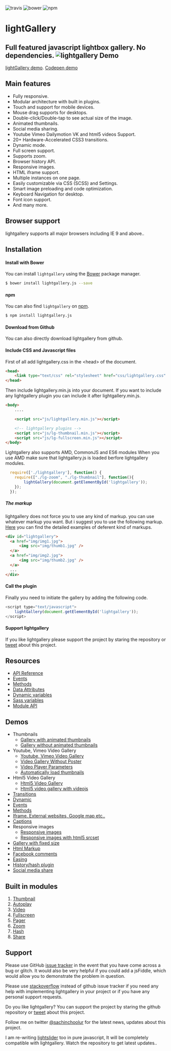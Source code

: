![travis](https://travis-ci.org/sachinchoolur/lightgallery.js.svg?branch=master)
![bower](https://img.shields.io/bower/v/lightgallery.js.svg)
![npm](https://img.shields.io/npm/v/lightgallery.js.svg)

# lightGallery
Full featured javascript lightbox gallery. No dependencies.
![lightgallery](https://raw.githubusercontent.com/sachinchoolur/lightgallery.js/gh-pages/lightgallery.png)
Demo
---
[lightGallery demo](http://sachinchoolur.github.io/lightgallery.js/). [Codepen demo](http://codepen.io/sachinchoolur/pen/qNyvGW) 

Main features
---

* Fully responsive.
* Modular architecture with built in plugins.
* Touch and support for mobile devices.
* Mouse drag supports for desktops.
* Double-click/Double-tap to see actual size of the image.
* Animated thumbnails.
* Social media sharing.
* Youtube Vimeo Dailymotion VK and html5 videos Support.
* 20+ Hardware-Accelerated CSS3 transitions.
* Dynamic mode.
* Full screen support.
* Supports zoom.
* Browser history API.
* Responsive images.
* HTML iframe support.
* Multiple instances on one page.
* Easily customizable via CSS (SCSS) and Settings.
* Smart image preloading and code optimization.
* Keyboard Navigation for desktop.
* Font icon support.
* And many more.
 
Browser support
---
lightgallery supports all major browsers including IE 9 and above..


Installation
---
#### Install with Bower

You can install ```lightgallery``` using the [Bower](http://bower.io) package manager.

```sh
$ bower install lightgallery.js --save
```

#### npm

You can also find ```lightgallery``` on [npm](http://npmjs.org).

```sh
$ npm install lightgallery.js
```
#### Download from Github

You can also directly download lightgallery from github.


#### Include CSS and Javascript files
First of all add lightgallery.css in the &lt;head&gt; of the document.
``` html
<head>
    <link type="text/css" rel="stylesheet" href="css/lightgallery.css" /> 
</head>
```
Then include lightgallery.min.js into your document.
If you want to include any lightgallery plugin you can include it after lightgallery.min.js.
``` html
<body>
    ....

    <script src="js/lightgallery.min.js"></script>

    <!-- lightgallery plugins -->
    <script src="js/lg-thumbnail.min.js"></script>
    <script src="js/lg-fullscreen.min.js"></script>
</body>  
```

Lightgallery also supports AMD, CommonJS and ES6 modules 
When you use AMD make sure that lightgallery.js is loaded berfore lightgallery modules.
``` javascript
  require(['./lightgallery'], function() {
    require(["./lg-zoom", "./lg-thumbnail"], function(){
        lightGallery(document.getElementById('lightgallery')); 
    });
  });
``` 
##### The markup
lightgallery does not force you to use any kind of markup. you can use whatever markup you want. But i suggest you to use the following markup. [Here](http://sachinchoolur.github.io/lightgallery.js/demos/html-markup.html) you can find the detailed examples of deferent kind of markups.
``` html
<div id="lightgallery">
  <a href="img/img1.jpg">
      <img src="img/thumb1.jpg" />
  </a>
  <a href="img/img2.jpg">
      <img src="img/thumb2.jpg" />
  </a>
  ...
</div>
```
#### Call the plugin
Finally you need to initiate the gallery by adding the following code.
``` javascript
<script type="text/javascript">
    lightGallery(document.getElementById('lightgallery')); 
</script>
```

#### Support lightgallery
If you like lightgallery please support the project by staring the repository or <a href="https://twitter.com/intent/tweet?original_referer=https%3A%2F%2Fabout.twitter.com%2Fresources%2Fbuttons&ref_src=twsrc%5Etfw&text=lightgallery%20-%20Full%20featured%20%23javascript%20lightbox%20gallery%2C%20No%20%23jQuery%20-%20http%3A%2F%2Fbit.ly%2F2amlfJe" target="_blank">tweet</a> about this project.


Resources
----
* [API Reference](http://sachinchoolur.github.io/lightgallery.js/docs/api.html)
* [Events](http://sachinchoolur.github.io/lightgallery.js/docs/api.html#events)
* [Methods](http://sachinchoolur.github.io/lightgallery.js/docs/api.html#methods)
* [Data Attributes](http://sachinchoolur.github.io/lightgallery.js/docs/api.html#attributes)
* [Dynamic variables](http://sachinchoolur.github.io/lightgallery.js/docs/api.html#dynamic)
* [Sass variables](http://sachinchoolur.github.io/lightgallery.js/docs/api.html#sass)
* [Module API](http://sachinchoolur.github.io/lightgallery.js/docs/plugin-api.html)

Demos 
----
* Thumbnails
  * [Gallery with animated thumbnails](http://sachinchoolur.github.io/lightgallery.js/demos/) 
  * [Gallery without animated thumbnails](http://sachinchoolur.github.io/lightgallery.js/demos/#normal-thumb) 
* Youtube, Vimeo Video Gallery
  * [Youtube, Vimeo Video Gallery](http://sachinchoolur.github.io/lightgallery.js/demos/videos.html)
  * [Video Gallery Without Poster](http://sachinchoolur.github.io/lightgallery.js/demos/videos.html#video-without-poster)
  * [Video Player Parameters](http://sachinchoolur.github.io/lightgallery.js/demos/videos.html#video-player-param)
  * [Automatically load thumbnails](http://sachinchoolur.github.io/lightgallery.js/demos/videos.html#auto-thumb)
* Html5 Video Gallery
  * [Html5 Video Gallery](http://sachinchoolur.github.io/lightgallery.js/demos/html5-videos.html)
  * [Html5 video gallery with videojs](http://sachinchoolur.github.io/lightgallery.js/demos/html5-videos.html#video-without-poster)
* [Transitions](http://sachinchoolur.github.io/lightgallery.js/demos/transitions.html)
* [Dynamic](http://sachinchoolur.github.io/lightgallery.js/demos/dynamic.html)
* [Events](http://sachinchoolur.github.io/lightgallery.js/demos/events.html)
* [Methods](http://sachinchoolur.github.io/lightgallery.js/demos/methods.html)
* [Iframe. External websites, Google map etc..](http://sachinchoolur.github.io/lightgallery.js/demos/iframe.html)
* [Captions](http://sachinchoolur.github.io/lightgallery.js/demos/captions.html)
* Responsive images
  * [Responsive images](http://sachinchoolur.github.io/lightgallery.js/demos/responsive.html)
  * [Responsive images with html5 srcset](http://sachinchoolur.github.io/lightgallery.js/demos/responsive.html#srcset-demo)
* [Gallery with fixed size](http://sachinchoolur.github.io/lightgallery.js/demos/fixed-size.html)
* [Html Markup](http://sachinchoolur.github.io/lightgallery.js/demos/html-markup.html)
* [Facebook comments](http://sachinchoolur.github.io/lightgallery.js/demos/comment-box.html)
* [Easing](http://sachinchoolur.github.io/lightgallery.js/demos/easing.html)
* [History/hash plugin](http://sachinchoolur.github.io/lightgallery.js/demos/hash.html)
* [Social media share](http://sachinchoolur.github.io/lightgallery.js/demos/share.html)

Built in modules
----
1. [Thumbnail](http://sachinchoolur.github.io/lightgallery.js/docs/api.html#lg-thumbnial)
2. [Autoplay](http://sachinchoolur.github.io/lightgallery.js/docs/api.html#lg-autoplay)
3. [Video](http://sachinchoolur.github.io/lightgallery.js/docs/api.html#lg-video)
4. [Fullscreen](http://sachinchoolur.github.io/lightgallery.js/docs/api.html#lg-fullscreen)
5. [Pager](http://sachinchoolur.github.io/lightgallery.js/docs/api.html#lg-pager)
6. [Zoom](http://sachinchoolur.github.io/lightgallery.js/docs/api.html#lg-zoom)
7. [Hash](http://sachinchoolur.github.io/lightgallery.js/docs/api.html#lg-hash)
7. [Share](http://sachinchoolur.github.io/lightgallery.js/docs/api.html#lg-share)

Support
----
Please use GitHub [issue tracker](https://github.com/sachinchoolur/lightgallery.js/issues/new) in the event that you have come across a bug or glitch. It would also be very helpful if you could add a jsFiddle, which would allow you to demonstrate the problem in question.


Please use [stackoverflow](https://stackoverflow.com/search?q=lightgallery) instead of github issue tracker if you need any help with implementing lightgallery in your project or if you have any personal support requests.

Do you like lightgallery? You can support the project by staring the github repository or [tweet](https://twitter.com/intent/tweet?original_referer=https%3A%2F%2Fabout.twitter.com%2Fresources%2Fbuttons&ref_src=twsrc%5Etfw&text=lightgallery%20-%20Full%20featured%20%23javascript%20lightbox%20gallery%2C%20No%20%23jQuery%20-%20http%3A%2F%2Fbit.ly%2F2amlfJe) about this project.

Follow me on twitter [@sachinchoolur](https://twitter.com/sachinchoolur) for the latest news, updates about this project.

I am re-writing [lightslider](https://github.com/sachinchoolur/lightslider) too in pure javascript, It will be completely compatible with lightgallery. Watch the repository to get latest updates..


